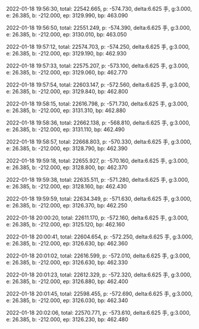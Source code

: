 2022-01-18 19:56:30, total: 22542.665, p: -574.730, delta:6.625 手, g:3.000, e: 26.385, b: -212.000, ep: 3129.990, bp: 463.090

2022-01-18 19:56:50, total: 22551.249, p: -574.390, delta:6.625 手, g:3.000, e: 26.385, b: -212.000, ep: 3130.010, bp: 463.050

2022-01-18 19:57:12, total: 22574.703, p: -574.250, delta:6.625 手, g:3.000, e: 26.385, b: -212.000, ep: 3129.190, bp: 462.930

2022-01-18 19:57:33, total: 22575.207, p: -573.100, delta:6.625 手, g:3.000, e: 26.385, b: -212.000, ep: 3129.060, bp: 462.770

2022-01-18 19:57:54, total: 22603.147, p: -572.560, delta:6.625 手, g:3.000, e: 26.385, b: -212.000, ep: 3129.840, bp: 462.800

2022-01-18 19:58:15, total: 22616.798, p: -571.730, delta:6.625 手, g:3.000, e: 26.385, b: -212.000, ep: 3131.310, bp: 462.880

2022-01-18 19:58:36, total: 22662.138, p: -568.810, delta:6.625 手, g:3.000, e: 26.385, b: -212.000, ep: 3131.110, bp: 462.490

2022-01-18 19:58:57, total: 22668.803, p: -570.330, delta:6.625 手, g:3.000, e: 26.385, b: -212.000, ep: 3128.790, bp: 462.390

2022-01-18 19:59:18, total: 22655.927, p: -570.160, delta:6.625 手, g:3.000, e: 26.385, b: -212.000, ep: 3128.800, bp: 462.370

2022-01-18 19:59:38, total: 22635.511, p: -571.280, delta:6.625 手, g:3.000, e: 26.385, b: -212.000, ep: 3128.160, bp: 462.430

2022-01-18 19:59:59, total: 22634.349, p: -571.630, delta:6.625 手, g:3.000, e: 26.385, b: -212.000, ep: 3126.370, bp: 462.250

2022-01-18 20:00:20, total: 22611.170, p: -572.160, delta:6.625 手, g:3.000, e: 26.385, b: -212.000, ep: 3125.120, bp: 462.160

2022-01-18 20:00:41, total: 22604.654, p: -572.250, delta:6.625 手, g:3.000, e: 26.385, b: -212.000, ep: 3126.630, bp: 462.360

2022-01-18 20:01:02, total: 22616.599, p: -572.010, delta:6.625 手, g:3.000, e: 26.385, b: -212.000, ep: 3126.630, bp: 462.330

2022-01-18 20:01:23, total: 22612.329, p: -572.320, delta:6.625 手, g:3.000, e: 26.385, b: -212.000, ep: 3126.880, bp: 462.400

2022-01-18 20:01:45, total: 22598.455, p: -572.690, delta:6.625 手, g:3.000, e: 26.385, b: -212.000, ep: 3126.030, bp: 462.340

2022-01-18 20:02:06, total: 22570.771, p: -573.610, delta:6.625 手, g:3.000, e: 26.385, b: -212.000, ep: 3126.230, bp: 462.480
